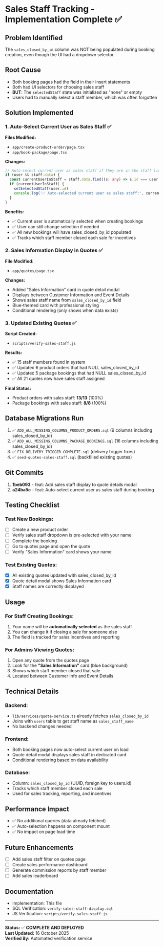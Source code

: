 # Sales Staff Tracking - Implementation Complete ✅

## Problem Identified
The `sales_closed_by_id` column was NOT being populated during booking creation, even though the UI had a dropdown selector.

## Root Cause
- Both booking pages had the field in their insert statements
- Both had UI selectors for choosing sales staff
- **BUT**: The `selectedStaff` state was initialized as "none" or empty
- Users had to manually select a staff member, which was often forgotten

## Solution Implemented

### 1. **Auto-Select Current User as Sales Staff** ✅
**Files Modified:**
- `app/create-product-order/page.tsx`
- `app/book-package/page.tsx`

**Changes:**
```typescript
// Auto-select current user as sales staff if they are in the staff list
if (user && staff.data) {
  const currentUserInStaff = staff.data.find((s: any) => s.id === user.id)
  if (currentUserInStaff) {
    setSelectedStaff(user.id)
    console.log('✅ Auto-selected current user as sales staff:', currentUserInStaff.name)
  }
}
```

**Benefits:**
- ✅ Current user is automatically selected when creating bookings
- ✅ User can still change selection if needed
- ✅ All new bookings will have sales_closed_by_id populated
- ✅ Tracks which staff member closed each sale for incentives

### 2. **Sales Information Display in Quotes** ✅
**File Modified:**
- `app/quotes/page.tsx`

**Changes:**
- Added "Sales Information" card in quote detail modal
- Displays between Customer Information and Event Details
- Shows sales staff name from `sales_closed_by_id` field
- Blue-themed card with professional styling
- Conditional rendering (only shows when data exists)

### 3. **Updated Existing Quotes** ✅
**Script Created:**
- `scripts/verify-sales-staff.js`

**Results:**
- ✅ 15 staff members found in system
- ✅ Updated 6 product orders that had NULL sales_closed_by_id
- ✅ Updated 5 package bookings that had NULL sales_closed_by_id
- ✅ All 21 quotes now have sales staff assigned

**Final Status:**
- Product orders with sales staff: **13/13** (100%)
- Package bookings with sales staff: **8/8** (100%)

## Database Migrations Run

1. ✅ `ADD_ALL_MISSING_COLUMNS_PRODUCT_ORDERS.sql` (9 columns including sales_closed_by_id)
2. ✅ `ADD_ALL_MISSING_COLUMNS_PACKAGE_BOOKINGS.sql` (16 columns including sales_closed_by_id)
3. ✅ `FIX_DELIVERY_TRIGGER_COMPLETE.sql` (delivery trigger fixes)
4. ✅ `seed-quotes-sales-staff.sql` (backfilled existing quotes)

## Git Commits

1. **1beb093** - feat: Add sales staff display to quote details modal
2. **a24ba5c** - feat: Auto-select current user as sales staff during booking

## Testing Checklist

### Test New Bookings:
- [ ] Create a new product order
- [ ] Verify sales staff dropdown is pre-selected with your name
- [ ] Complete the booking
- [ ] Go to quotes page and open the quote
- [ ] Verify "Sales Information" card shows your name

### Test Existing Quotes:
- [x] All existing quotes updated with sales_closed_by_id
- [x] Quote detail modal shows Sales Information card
- [x] Staff names are correctly displayed

## Usage

### For Staff Creating Bookings:
1. Your name will be **automatically selected** as the sales staff
2. You can change it if closing a sale for someone else
3. The field is tracked for sales incentives and reporting

### For Admins Viewing Quotes:
1. Open any quote from the quotes page
2. Look for the **"Sales Information"** card (blue background)
3. Shows which staff member closed that sale
4. Located between Customer Info and Event Details

## Technical Details

### Backend:
- `lib/services/quote-service.ts` already fetches `sales_closed_by_id`
- Joins with `users` table to get staff name as `sales_staff_name`
- No backend changes needed

### Frontend:
- Both booking pages now auto-select current user on load
- Quote detail modal displays sales staff in dedicated card
- Conditional rendering based on data availability

### Database:
- Column: `sales_closed_by_id` (UUID, foreign key to users.id)
- Tracks which staff member closed each sale
- Used for sales tracking, reporting, and incentives

## Performance Impact
- ✅ No additional queries (data already fetched)
- ✅ Auto-selection happens on component mount
- ✅ No impact on page load time

## Future Enhancements
- [ ] Add sales staff filter on quotes page
- [ ] Create sales performance dashboard
- [ ] Generate commission reports by staff member
- [ ] Add sales leaderboard

## Documentation
- Implementation: This file
- SQL Verification: `verify-sales-staff-display.sql`
- JS Verification: `scripts/verify-sales-staff.js`

---

**Status:** ✅ **COMPLETE AND DEPLOYED**  
**Last Updated:** 16 October 2025  
**Verified By:** Automated verification service
